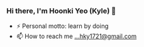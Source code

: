 
### Hi there, I'm Hoonki Yeo (Kyle) 👋
- ⚡ Personal motto: learn by doing
- 📫 How to reach me ...hky1721@gmail.com

